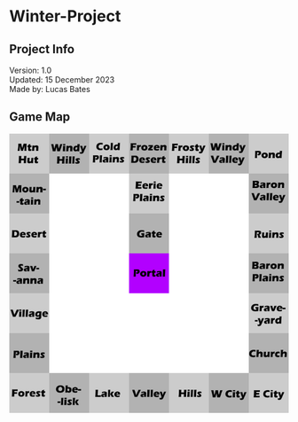 # Winter-Project

## Project Info
Version: 1.0   
Updated: 15 December 2023  
Made by: Lucas Bates 

## Game Map
![A map of the game](mp.png)